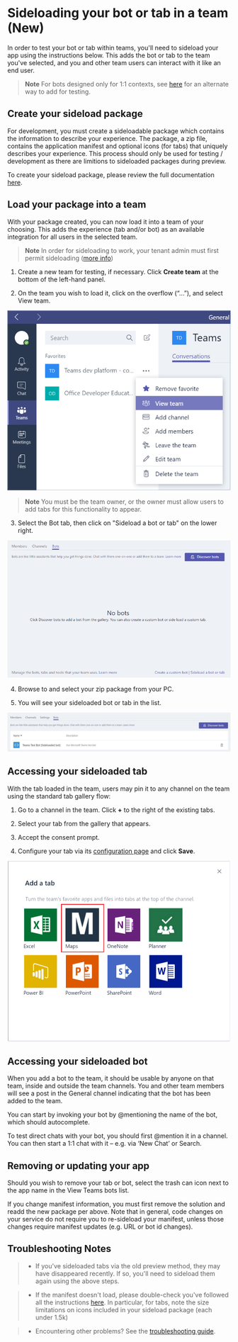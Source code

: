 # Sideloading your bot or tab in a team (New)

In order to test your bot or tab within teams, you'll need to sideload your app using the instructions below.  This adds the bot or tab to the team you've selected, and you and other team users can interact with it like an end user.

> **Note** For bots designed only for 1:1 contexts, see [here](botsadd.md) for an alternate way to add for testing.

## Create your sideload package

For development, you must create a sideloadable package which contains the information to describe your experience.  The package, a zip file, contains the application manifest and optional icons (for tabs) that uniquely describes your experience.  This process should only be used for testing / development as there are limitions to sideloaded packages during preview.

To create your sideload package, please review the full documentation [here](createpackage.md).

## Load your package into a team

With your package created, you can now load it into a team of your choosing.  This adds the experience (tab and/or bot) as an available integration for all users in the selected team.

> **Note** In order for sideloading to work, your tenant admin must first permit sideloading ([more info](setup.md))

1.  Create a new team for testing, if necessary.  Click **Create team** at the bottom of the left-hand panel.

2.  On the team you wish to load it, click on the overflow (“…”), and select View team. 

   !["View team"](images/tab_view_team.png)

> **Note** You must be the team owner, or the owner must allow users to add tabs for this functionality to appear.

3.	Select the Bot tab, then click on "Sideload a bot or tab" on the lower right.

   !["Sideload entry point"](images/sideloadentrypoint.png)

4.	Browse to and select your zip package from your PC.

5.	You will see your sideloaded bot or tab in the list.

   !["Example of bot in list of side-loaded bots"](images/botinlist.jpg)



## Accessing your sideloaded tab

With the tab loaded in the team, users may pin it to any channel on the team using the standard tab gallery flow:

1. Go to a channel in the team.  Click **+** to the right of the existing tabs.

2. Select your tab from the gallery that appears.

3. Accept the consent prompt.

4. Configure your tab via its [configuration page](createconfigpage.md) and click **Save**. 

![The Add a tab dialog box, featuring a gallery of available tabs.](images/tab_gallery.png)


## Accessing your sideloaded bot
 
When you add a bot to the team, it should be usable by anyone on that team, inside and outside the team channels.  You and other team members will see a post in the General channel indicating that the bot has been added to the team.

You can start by invoking your bot by @mentioning the name of the bot, which should autocomplete.

To test direct chats with your bot, you should first @mention it in a channel.  You can then start a 1:1 chat with it – e.g. via ‘New Chat’ or Search. 


## Removing or updating your app

Should you wish to remove your tab or bot, select the trash can icon next to the app name in the View Teams bots list.  

If you change manifest information, you must first remove the solution and readd the new package per above.  Note that in general, code changes on your service do not require you to re-sideload your manifest, unless those changes require manifest updates (e.g. URL or bot id changes). 

## Troubleshooting Notes

> * If you've sideloaded tabs via the old preview method, they may have disappeared recently.  If so, you'll need to sideload them again using the above steps.

> * If the manifest doesn't load, please double-check you've followed all the instructions [here](createpackage.md).  In particular, for tabs, note the size limitations on icons included in your sideload package (each under 1.5k)

> * Encountering other problems?  See the [troubleshooting guide](troubleshooting.md).